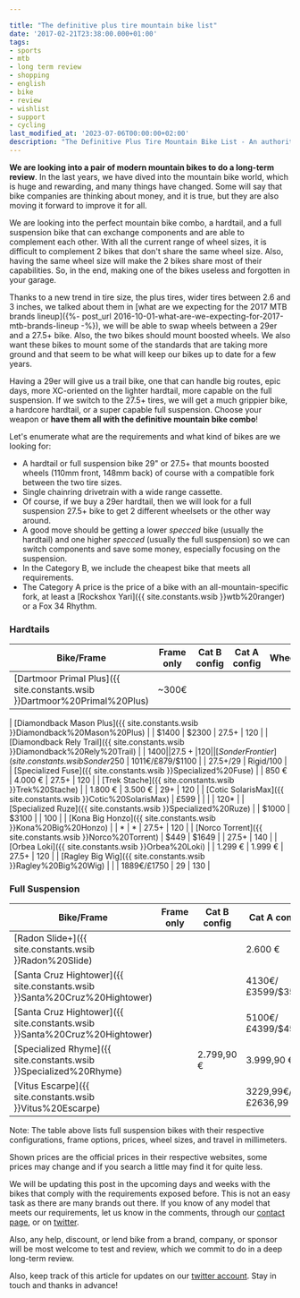 ```yaml
---

title: "The definitive plus tire mountain bike list"
date: '2017-02-21T23:38:00.000+01:00'
tags:
- sports
- mtb
- long term review
- shopping
- english
- bike
- review
- wishlist
- support
- cycling
last_modified_at: '2023-07-06T00:00:00+02:00'
description: "The Definitive Plus Tire Mountain Bike List - An authoritative list of plus-sized tire options for mountain bikes."
---
```


**We are looking into a pair of modern mountain bikes to do a long-term review**. In the last years, we have dived into the mountain bike world, which is huge and rewarding, and many things have changed. Some will say that bike companies are thinking about money, and it is true, but they are also moving it forward to improve it for all.

We are looking into the perfect mountain bike combo, a hardtail, and a full suspension bike that can exchange components and are able to complement each other. With all the current range of wheel sizes, it is difficult to complement 2 bikes that don't share the same wheel size. Also, having the same wheel size will make the 2 bikes share most of their capabilities. So, in the end, making one of the bikes useless and forgotten in your garage.

Thanks to a new trend in tire size, the plus tires, wider tires between 2.6 and 3 inches, we talked about them in [what are we expecting for the 2017 MTB brands lineup]({%- post_url 2016-10-01-what-are-we-expecting-for-2017-mtb-brands-lineup -%}), we will be able to swap wheels between a 29er and a 27.5+ bike. Also, the two bikes should mount boosted wheels. We also want these bikes to mount some of the standards that are taking more ground and that seem to be what will keep our bikes up to date for a few years.

Having a 29er will give us a trail bike, one that can handle big routes, epic days, more XC-oriented on the lighter hardtail, more capable on the full suspension. If we switch to the 27.5+ tires, we will get a much grippier bike, a hardcore hardtail, or a super capable full suspension. Choose your weapon or **have them all with the definitive mountain bike combo**!

Let's enumerate what are the requirements and what kind of bikes are we looking for:

- A hardtail or full suspension bike 29" or 27.5+ that mounts boosted wheels (110mm front, 148mm back) of course with a compatible fork between the two tire sizes.
- Single chainring drivetrain with a wide range cassette.
- Of course, if we buy a 29er hardtail, then we will look for a full suspension 27.5+ bike to get 2 different wheelsets or the other way around.
- A good move should be getting a lower *specced* bike (usually the hardtail) and one higher *specced* (usually the full suspension) so we can switch components and save some money, especially focusing on the suspension.
- In the Category B, we include the cheapest bike that meets all requirements.
- The Category A price is the price of a bike with an all-mountain-specific fork, at least a [Rockshox Yari]({{ site.constants.wsib }}wtb%20ranger) or a Fox 34 Rhythm.

### Hardtails

| Bike/Frame | Frame only | Cat B config | Cat A config | Wheels | Travel (mm) |
|------------|------------|--------------|--------------|--------|--------------|
| [Dartmoor Primal Plus]({{ site.constants.wsib }}Dartmoor%20Primal%20Plus) | ~300€ |              |              |        | 140*        

| [Diamondback Mason Plus]({{ site.constants.wsib }}Diamondback%20Mason%20Plus) |              | $1400        | $2300        | 27.5+  | 120          |
| [Diamondback Rely Trail]({{ site.constants.wsib }}Diamondback%20Rely%20Trail) |              | $1400        |              | 27.5+  | 120          |
| [Sonder Frontier]({{ site.constants.wsib }}Sonder%20Frontier)                 | 230€/£199/$250 | 1011€/£879/$1100 |              | 27.5+/29 | Rigid/100    |
| [Specialized Fuse]({{ site.constants.wsib }}Specialized%20Fuse)               |              | 850 €        | 4.000 €      | 27.5+  | 120          |
| [Trek Stache]({{ site.constants.wsib }}Trek%20Stache)                         |              | 1.800 €      | 3.500 €      | 29+    | 120          |
| [Cotic SolarisMax]({{ site.constants.wsib }}Cotic%20SolarisMax)               | £599       |              |              |        | 120*         |
| [Specialized Ruze]({{ site.constants.wsib }}Specialized%20Ruze)               |              | $1000        | $3100        |        | 100          |
| [Kona Big Honzo]({{ site.constants.wsib }}Kona%20Big%20Honzo)                 |              | *            | *            | 27.5+  | 120          |
| [Norco Torrent]({{ site.constants.wsib }}Norco%20Torrent)                     | $449       | $1649        |              | 27.5+  | 140          |
| [Orbea Loki]({{ site.constants.wsib }}Orbea%20Loki)                           |              | 1.299 €      | 1.999 €      | 27.5+  | 120          |
| [Ragley Big Wig]({{ site.constants.wsib }}Ragley%20Big%20Wig)                 |              |              | 1889€/£1750  | 29     | 130          |

### Full Suspension

| Bike/Frame                                                      | Frame only | Cat B config | Cat A config | Wheels | Travel (mm) |
|-----------------------------------------------------------------|-------------|--------------|--------------|--------|--------------|
| [Radon Slide+]({{ site.constants.wsib }}Radon%20Slide)               |             |              | 2.600 €      | 27,5+  | 140          |
| [Santa Cruz Hightower]({{ site.constants.wsib }}Santa%20Cruz%20Hightower) |             |              | 4130€/£3599/$3599  | 29     | 140          |
| [Santa Cruz Hightower]({{ site.constants.wsib }}Santa%20Cruz%20Hightower) |             |              | 5100€/£4399/$4599  | 27,5+  | 150          |
| [Specialized Rhyme]({{ site.constants.wsib }}Specialized%20Rhyme)   |             | 2.799,90 €   | 3.999,90 €   | 27,5+  | 150          |
| [Vitus Escarpe]({{ site.constants.wsib }}Vitus%20Escarpe)             |             |              | 3229,99€/£2636,99 | 29     | 150          |

Note: The table above lists full suspension bikes with their respective configurations, frame options, prices, wheel sizes, and travel in millimeters.

Shown prices are the official prices in their respective websites, some prices may change and if you search a little may find it for quite less.

We will be updating this post in the upcoming days and weeks with the bikes that comply with the requirements exposed before. This is not an easy task as there are many brands out there. If you know of any model that meets our requirements, let us know in the comments, through our [contact page](/about.html), or on [twitter](https://twitter.com/criticthinking).

Also, any help, discount, or lend bike from a brand, company, or sponsor will be most welcome to test and review, which we commit to do in a deep long-term review.

Also, keep track of this article for updates on our [twitter account](https://twitter.com/criticthinking). Stay in touch and thanks in advance!
